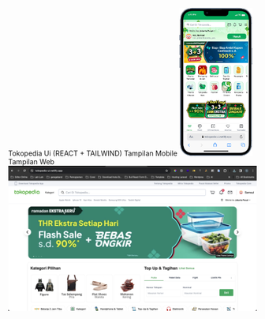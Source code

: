 Tokopedia Ui (REACT + TAILWIND)
Tampilan Mobile
<img src="./iPhone-13-PRO-tokopedia-ui.netlify.app.png" height="300px"/>
Tampilan Web
<img src="./Screenshot 2024-03-01 at 16.59.31.png" />
